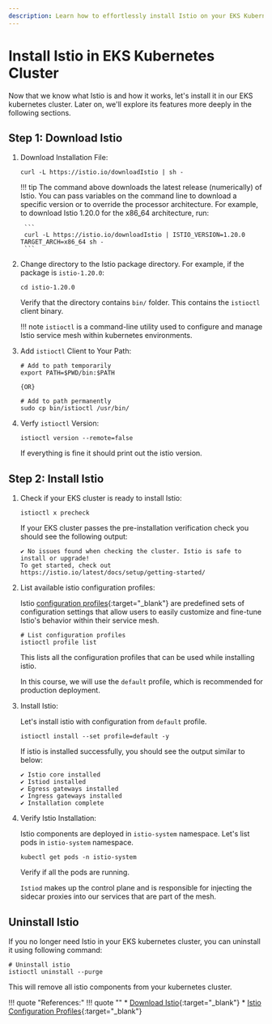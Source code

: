 ```yaml
---
description: Learn how to effortlessly install Istio on your EKS Kubernetes cluster with our step-by-step guide. Enhance your cluster's capabilities and streamline management.
---
```


# Install Istio in EKS Kubernetes Cluster

Now that we know what Istio is and how it works, let's install it in our EKS kubernetes cluster. Later on, we'll explore its features more deeply in the following sections.


## Step 1: Download Istio

1. Download Installation File:

    ```
    curl -L https://istio.io/downloadIstio | sh -
    ```

    !!! tip
        The command above downloads the latest release (numerically) of Istio. You can pass variables on the command line to download a specific version or to override the processor architecture. For example, to download Istio 1.20.0 for the x86_64 architecture, run:

        ```
        curl -L https://istio.io/downloadIstio | ISTIO_VERSION=1.20.0 TARGET_ARCH=x86_64 sh -
        ```

2. Change directory to the Istio package directory. For example, if the package is `istio-1.20.0`:

    ```
    cd istio-1.20.0
    ```

    Verify that the directory contains `bin/` folder. This contains the `istioctl` client binary.

    !!! note
        `istioctl` is a command-line utility used to configure and manage Istio service mesh within kubernetes environments.


3. Add `istioctl` Client to Your Path:

    ```
    # Add to path temporarily
    export PATH=$PWD/bin:$PATH

    {OR}

    # Add to path permanently
    sudo cp bin/istioctl /usr/bin/
    ```

4. Verfy `istioctl` Version:

    ```
    istioctl version --remote=false
    ```

    If everything is fine it should print out the istio version.



## Step 2: Install Istio

1. Check if your EKS cluster is ready to install Istio:

    ```
    istioctl x precheck
    ```

    If your EKS cluster passes the pre-installation verification check you should see the following output:

    ```
    ✔ No issues found when checking the cluster. Istio is safe to install or upgrade!
    To get started, check out https://istio.io/latest/docs/setup/getting-started/
    ```

2. List available istio configuration profiles:

    Istio [configuration profiles]{:target="_blank"} are predefined sets of configuration settings that allow users to easily customize and fine-tune Istio's behavior within their service mesh.

    ```
    # List configuration profiles
    istioctl profile list
    ```

    This lists all the configuration profiles that can be used while installing istio.

    In this course, we will use the `default` profile, which is recommended for production deployment.


3. Install Istio:

    Let's install istio with configuration from `default` profile.

    ```
    istioctl install --set profile=default -y
    ```

    If istio is installed successfully, you should see the output similar to below:


    ```
    ✔ Istio core installed
    ✔ Istiod installed
    ✔ Egress gateways installed
    ✔ Ingress gateways installed
    ✔ Installation complete
    ```

4. Verify Istio Installation:

    Istio components are deployed in `istio-system` namespace. Let's list pods in `istio-system` namespace.

    ```
    kubectl get pods -n istio-system
    ```

    Verify if all the pods are running.

    `Istiod` makes up the control plane and is responsible for injecting the sidecar proxies into our services that are part of the mesh.


## Uninstall Istio

If you no longer need Istio in your EKS kubernetes cluster, you can uninstall it using following command:

```
# Uninstall istio
istioctl uninstall --purge
```

This will remove all istio components from your kubernetes cluster.



!!! quote "References:"
    !!! quote ""
        * [Download Istio]{:target="_blank"}
        * [Istio Configuration Profiles]{:target="_blank"}


<!-- Hyperlinks -->
[configuration profiles]: https://istio.io/latest/docs/setup/additional-setup/config-profiles/
[Download Istio]: https://istio.io/latest/docs/setup/getting-started/
[Istio Configuration Profiles]: https://istio.io/latest/docs/setup/additional-setup/config-profiles/